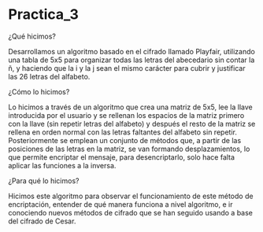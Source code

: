 # Practica_3

¿Qué hicimos?

Desarrollamos un algoritmo basado en el cifrado llamado Playfair, utilizando una tabla de 5x5 para organizar todas las letras del abecedario sin contar la ñ, y haciendo que la i y la j sean el mismo carácter para cubrir y justificar las 26 letras del alfabeto.

¿Cómo lo hicimos?

Lo hicimos a través de un algoritmo que crea una matriz de 5x5, lee la llave introducida por el usuario y se rellenan los espacios de la matriz primero con la llave (sin repetir letras del alfabeto) y después el resto de la matriz se rellena en orden normal con las letras faltantes del alfabeto sin repetir. Posteriormente se emplean un conjunto de métodos que, a partir de las posiciones de las letras en la matriz, se van formando desplazamientos, lo que permite encriptar el mensaje, para desencriptarlo, solo hace falta aplicar las funciones a la inversa.

¿Para qué lo hicimos?

Hicimos este algoritmo para observar el funcionamiento de este método de encriptación, entender de qué manera funciona a nivel algoritmo, e ir conociendo nuevos métodos de cifrado que se han seguido usando a base del cifrado de Cesar.

